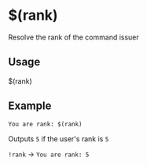 # $(rank)
Resolve the rank of the command issuer

## Usage
$(rank)

## Example
    You are rank: $(rank)

Outputs `5` if the user's rank is `5`

`!rank` -> `You are rank: 5`
